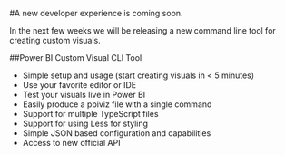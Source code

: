#A new developer experience is coming soon.

In the next few weeks we will be releasing a new command line tool for creating custom visuals.


##Power BI Custom Visual CLI Tool

* Simple setup and usage (start creating visuals in < 5 minutes)
* Use your favorite editor or IDE
* Test your visuals live in Power BI
* Easily produce a pbiviz file with a single command
* Support for multiple TypeScript files
* Support for using Less for styling
* Simple JSON based configuration and capabilities
* Access to new official API



